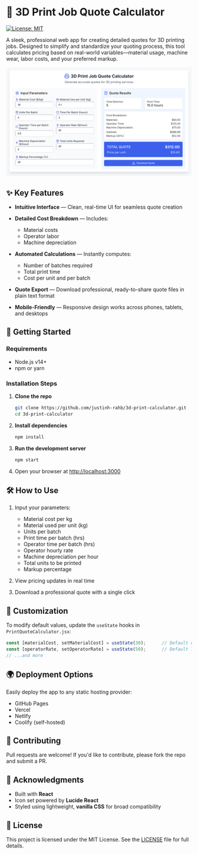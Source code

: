 # 🧮 3D Print Job Quote Calculator

[![License: MIT](https://img.shields.io/badge/License-MIT-yellow.svg)](https://opensource.org/licenses/MIT)

A sleek, professional web app for creating detailed quotes for 3D printing jobs. Designed to simplify and standardize your quoting process, this tool calculates pricing based on real-world variables—material usage, machine wear, labor costs, and your preferred markup.

![Screenshot](assets/screenshot.png)

## ✨ Key Features

* **Intuitive Interface** — Clean, real-time UI for seamless quote creation
* **Detailed Cost Breakdown** — Includes:

  * Material costs
  * Operator labor
  * Machine depreciation
* **Automated Calculations** — Instantly computes:

  * Number of batches required
  * Total print time
  * Cost per unit and per batch
* **Quote Export** — Download professional, ready-to-share quote files in plain text format
* **Mobile-Friendly** — Responsive design works across phones, tablets, and desktops

## 🚀 Getting Started

### Requirements

* Node.js v14+
* npm or yarn

### Installation Steps

1. **Clone the repo**

   ```bash
   git clone https://github.com/justinh-rahb/3d-print-calculator.git
   cd 3d-print-calculator
   ```

2. **Install dependencies**

   ```bash
   npm install
   ```

3. **Run the development server**

   ```bash
   npm start
   ```

4. Open your browser at [http://localhost:3000](http://localhost:3000)

## 🛠️ How to Use

1. Input your parameters:

   * Material cost per kg
   * Material used per unit (kg)
   * Units per batch
   * Print time per batch (hrs)
   * Operator time per batch (hrs)
   * Operator hourly rate
   * Machine depreciation per hour
   * Total units to be printed
   * Markup percentage

2. View pricing updates in real time

3. Download a professional quote with a single click

## 🔧 Customization

To modify default values, update the `useState` hooks in `PrintQuoteCalculator.jsx`:

```javascript
const [materialCost, setMaterialCost] = useState(30);      // Default cost per kg
const [operatorRate, setOperatorRate] = useState(50);      // Default labor rate
// ...and more
```

## 🌍 Deployment Options

Easily deploy the app to any static hosting provider:

* GitHub Pages
* Vercel
* Netlify
* Coolify (self-hosted)

## 🤝 Contributing

Pull requests are welcome! If you'd like to contribute, please fork the repo and submit a PR.

## 🙌 Acknowledgments

* Built with **React**
* Icon set powered by **Lucide React**
* Styled using lightweight, **vanilla CSS** for broad compatibility

## 📄 License

This project is licensed under the MIT License. See the [LICENSE](LICENSE) file for full details.
